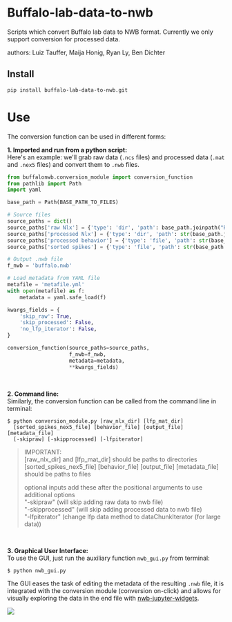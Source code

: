 # Buffalo-lab-data-to-nwb
Scripts which convert Buffalo lab data to NWB format. Currently we only support conversion for processed data.

authors: Luiz Tauffer, Maija Honig, Ryan Ly, Ben Dichter

## Install

```
pip install buffalo-lab-data-to-nwb.git
```

# Use
The conversion function can be used in different forms:

**1. Imported and run from a python script:** <br/>
Here's an example: we'll grab raw data (`.ncs` files) and processed data (`.mat` and `.nex5` files) and convert them to `.nwb` files.
```python
from buffalonwb.conversion_module import conversion_function
from pathlib import Path
import yaml

base_path = Path(BASE_PATH_TO_FILES)

# Source files
source_paths = dict()
source_paths['raw Nlx'] = {'type': 'dir', 'path': base_path.joinpath("RawNlxCSCs")}
source_paths['processed Nlx'] = {'type': 'dir', 'path': str(base_path.joinpath('ProcessedNlxData'))}
source_paths['processed behavior'] = {'type': 'file', 'path': str(base_path.joinpath('ProcessedBehavior/MatFile_2017-04-27_11-41-21.mat'))}
source_paths['sorted spikes'] = {'type': 'file', 'path': str(base_path.joinpath('SortedSpikes/2017-04-27_11-41-21_sorted.nex5'))}

# Output .nwb file
f_nwb = 'buffalo.nwb'

# Load metadata from YAML file
metafile = 'metafile.yml'
with open(metafile) as f:
    metadata = yaml.safe_load(f)

kwargs_fields = {
    'skip_raw': True,
    'skip_processed': False,
    'no_lfp_iterator': False,
}

conversion_function(source_paths=source_paths,
                    f_nwb=f_nwb,
                    metadata=metadata,
                    **kwargs_fields)

```
<br/>

**2. Command line:** <br/>
Similarly, the conversion function can be called from the command line in terminal:
```
$ python conversion_module.py [raw_nlx_dir] [lfp_mat_dir]
  [sorted_spikes_nex5_file] [behavior_file] [output_file] [metadata_file]
  [-skipraw] [-skipprocessed] [-lfpiterator]
```

> IMPORTANT:  <br/>
> [raw_nlx_dir] and [lfp_mat_dir] should be paths to directories  <br/>
> [sorted_spikes_nex5_file] [behavior_file] [output_file] [metadata_file] should be paths to files  <br/>
>
> optional inputs
> add these after the positional arguments to use additional options <br/>
> "-skipraw" (will skip adding raw data to nwb file) <br/>
> "-skipprocessed" (will skip adding processed data to nwb file) <br/>
> "-lfpiterator" (change lfp data method to dataChunkIterator (for large data)) <br/>

<br/>

**3. Graphical User Interface:** <br/>
To use the GUI, just run the auxiliary function `nwb_gui.py` from terminal:
```
$ python nwb_gui.py
```
The GUI eases the task of editing the metadata of the resulting `.nwb` file, it is integrated with the conversion module (conversion on-click) and allows for visually exploring the data in the end file with [nwb-jupyter-widgets](https://github.com/NeurodataWithoutBorders/nwb-jupyter-widgets).

![](media/gif_gui_buffalo.gif)
